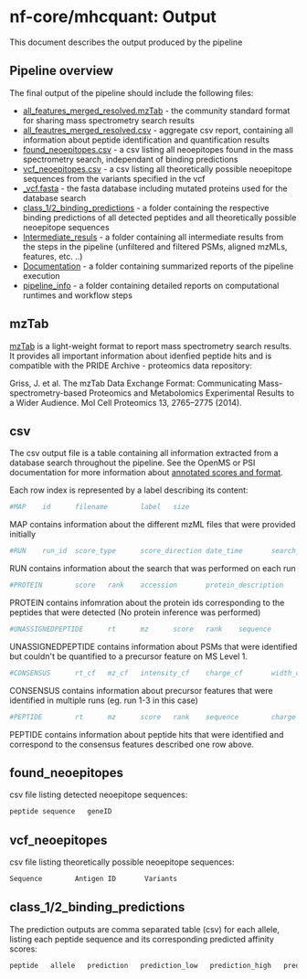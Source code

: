 # nf-core/mhcquant: Output

This document describes the output produced by the pipeline

## Pipeline overview

The final output of the pipeline should include the following files:

* [all_features_merged_resolved.mzTab](#mzTab) - the community standard format for sharing mass spectrometry search results
* [all_feautres_merged_resolved.csv](#csv) - aggregate csv report, containing all information about peptide identification and quantification results
* [found_neoepitopes.csv](#found_neoepitopes) - a csv listing all neoepitopes found in the mass spectrometry search, independant of binding predictions
* [vcf_neoepitopes.csv](#vcf_neoepitopes) - a csv listing all theoretically possible neoepitope sequences from the variants specified in the vcf
* [_vcf.fasta](#fasta) - the fasta database including mutated proteins used for the database search
* [class_1/2_binding_predictions](#class_1/2_binding_predictions) - a folder containing the respective binding predictions of all detected peptides and all theoretically possible neoepitope sequences 
* [Intermediate_resuls](#intermediates) - a folder containing all intermediate results from the steps in the pipeline (unfiltered and filtered PSMs, aligned mzMLs, features, etc. ..)
* [Documentation](#docs) - a folder containing summarized reports of the pipeline execution
* [pipeline_info](#info) - a folder containing detailed reports on computational runtimes and workflow steps

## mzTab

[mzTab](http://www.psidev.info/mztab) is a light-weight format to report mass spectrometry search results. It provides all important information about idenfied peptide hits and is compatible with the PRIDE Archive - proteomics data repository:

Griss, J. et al. The mzTab Data Exchange Format: Communicating Mass-spectrometry-based Proteomics and Metabolomics Experimental Results to a Wider Audience. Mol Cell Proteomics 13, 2765–2775 (2014).

## csv

The csv output file is a table containing all information extracted from a database search throughout the pipeline. See the OpenMS or PSI documentation for more information about [annotated scores and format](http://ftp.mi.fu-berlin.de/pub/OpenMS/release1.9-documentation/html/TOPP_TextExporter.html).

Each row index is represented by a label describing its content:

```bash
#MAP    id      filename        label   size
```

MAP contains information about the different mzML files that were provided initially

```bash
#RUN    run_id  score_type      score_direction date_time       search_engine_version   parameters
```

RUN contains information about the search that was performed on each run

```bash
#PROTEIN        score   rank    accession       protein_description     coverage        sequence
```

PROTEIN contains infomration about the protein ids corresponding to the peptides that were detected (No protein inference was performed)

```bash
#UNASSIGNEDPEPTIDE      rt      mz      score   rank    sequence        charge  aa_before       aa_after        score_type      search_identifier       accessions      FFId_category   feature_id      file_origin     map_index       spectrum_reference      COMET:IonFrac   COMET:deltCn    COMET:deltLCn   COMET:lnExpect  COMET:lnNumSP   COMET:lnRankSP  MS:1001491      MS:1001492      MS:1001493      MS:1002252      MS:1002253      MS:1002254      MS:1002255      MS:1002256      MS:1002257      MS:1002258      MS:1002259      num_matched_peptides    protein_references      target_decoy
```

UNASSIGNEDPEPTIDE contains information about PSMs that were identified but couldn't be quantified to a precursor feature on MS Level 1.

```bash
#CONSENSUS      rt_cf   mz_cf   intensity_cf    charge_cf       width_cf        quality_cf      rt_0    mz_0    intensity_0     charge_0        width_0 rt_1    mz_1    intensity_1     charge_1        width_1 rt_2    mz_2    intensity_2     charge_2        width_2 rt_3    mz_3    intensity_3     charge_3        width_3
```

CONSENSUS contains information about precursor features that were identified in multiple runs (eg. run 1-3 in this case)

```bash
#PEPTIDE        rt      mz      score   rank    sequence        charge  aa_before       aa_after        score_type      search_identifier       accessions      FFId_category   fea
```

PEPTIDE contains information about peptide hits that were identified and correspond to the consensus features described one row above.

## found_neoepitopes

csv file listing detected neoepitope sequences:

```bash
peptide sequence   geneID
```

## vcf_neoepitopes

csv file listing theoretically possible neoepitope sequences:

```bash
Sequence        Antigen ID       Variants
```

## class_1/2_binding_predictions

The prediction outputs are comma separated table (csv) for each allele, listing each peptide sequence and its corresponding predicted affinity scores:

```bash
peptide   allele   prediction   prediction_low   prediction_high   prediction_percentile
```

